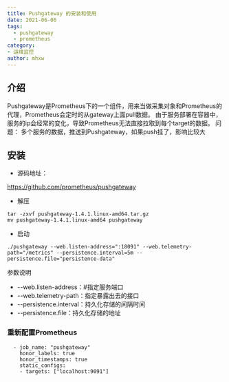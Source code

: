 ```yaml
---
title: Pushgateway 的安装和使用
date: 2021-06-06
tags: 
  - pushgateway
  - prometheus
category:
- 运维监控
author: mhxw
---
```


## 介绍

Pushgateway是Prometheus下的一个组件，用来当做采集对象和Prometheus的代理，Prometheus会定时的从gateway上面pull数据。
由于服务部署在容器中，服务的ip会经常的变化，导致Prometheus无法直接拉取到每个target的数据。
问题：
多个服务的数据，推送到Pushgateway，如果push挂了，影响比较大
<!-- more -->
## 安装

- 源码地址：

https://github.com/prometheus/pushgateway

- 解压

```shell
tar -zxvf pushgateway-1.4.1.linux-amd64.tar.gz
mv pushgateway-1.4.1.linux-amd64 pushgateway
```

- 启动

```shell
./pushgateway --web.listen-address=":18091" --web.telemetry-path="/metrics" --persistence.interval=5m --persistence.file="persistence-data"
```

参数说明

- --web.listen-address：#指定服务端口
- --web.telemetry-path：指定暴露出去的接口
- --persistence.interval：持久化存储的间隔时间
- --persistence.file：持久化存储的地址

### 重新配置Prometheus

```shell
  - job_name: "pushgateway"
    honor_labels: true
    honor_timestamps: true
    static_configs:
    - targets: ["localhost:9091"]
```
